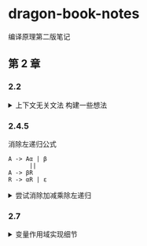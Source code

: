 # dragon-book-notes
编译原理第二版笔记

## 第 2 章

### 2.2

<details><summary>上下文无关文法 构建一些想法</summary>

```
加减乘除无括号的表达式
expr -> expr + term
      | expr - term
      | term

term -> term * digit
      | term / digit
      | digit
```
```
为什么不写成这样
expr -> term + expr
      | term - expr
      | term

term -> term * digit
      | term / digit
      | digit

+ - 是左结合
这样的话 + - 就变成里右结合
1 + 2 + 3
语法分析树就会变成这样
         expr
        / | \
       1  +  expr
            / | \
           2  +  3
```
```
或者这样
expr -> expr + digit
      | expr - digit
      | expr * digit
      | expr / digit
也就是说优先级越高的符号， 要越往里（下）写
表达式的本质就是一颗树， 肯定是从下往上算， 所以要往里（下）写
```
</details>

### 2.4.5
消除左递归公式
```
A -> Aα | β
      ||
A -> βR
R -> αR | ε
```
<details><summary>尝试消除加减乘除左递归</summary>

```
expr -> expr + term
      | expr - term
      | term

term -> term * digit
      | term / digit
      | digit

对于expr
A = expr
α = + term | - term
β = term
   ||
expr      -> term expr_tail
expr_tail -> + term expr_tail | - term expr_tail | ε

对于term
A = term
α = * digit | / digit
β = digit

term      -> digit term_tail
term_tail -> * digit term_tail | / digit term_tail | ε


最后合并
expr      -> term expr_tail
expr_tail -> + term expr_tail 
           | - term expr_tail
           | ε
term      -> digit term_tail
term_tail -> * digit term_tail
           | / digit term_tail 
           | ε
```
</details>

### 2.7
<details><summary>变量作用域实现细节</summary>
 
定义：符号表类`Symbol` 全局符号表`global_symbol` 一个全局符号表指针`p`   
下面时伪代码   
每当进入函数时，`push p; p = global_symbol;`   
每当退出函数时，`pop p;`   
每当进入块时， `new_symbol = new Symbol(); new_symbol.prev = p; p = new_symbol;`   
每当退出块时, `p = p.prev;`   

如果进入的块同时是函数， 先执行`进入函数`， 再执行`进入块`   
如果退出的块同时是函数， 先执行`退出块`， 再执行`退出函数`  

查找符号
```
for (pp = p; pp != NULL; pp = pp.prev) {
    // 然后从符号表里查找即可
}
```

</details>

